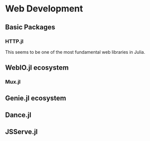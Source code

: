 # Web Development

## Basic Packages

### HTTP.jl

This seems to be one of the most fundamental web libraries in Julia.

## WebIO.jl ecosystem

### Mux.jl

## Genie.jl ecosystem

## Dance.jl

## JSServe.jl